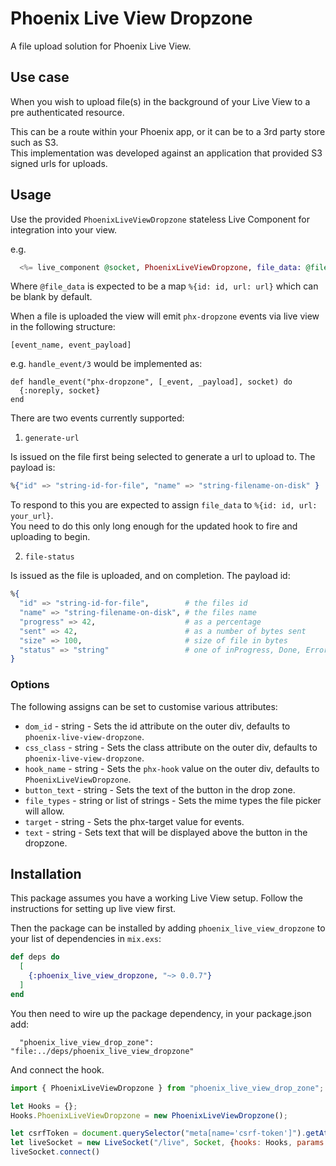 # Phoenix Live View Dropzone

A file upload solution for Phoenix Live View.

## Use case

When you wish to upload file(s) in the background of your Live View to a pre authenticated resource.

This can be a route within your Phoenix app, or it can be to a 3rd party store such as S3. \
This implementation was developed against an application that provided S3 signed urls for uploads.

## Usage

Use the provided `PhoenixLiveViewDropzone` stateless Live Component for integration into your view.

e.g.

```elixir
  <%= live_component @socket, PhoenixLiveViewDropzone, file_data: @file_data %>
```

Where `@file_data` is expected to be a map `%{id: id, url: url}` which can be blank by default.


When a file is uploaded the view will emit `phx-dropzone` events via live view in the following structure:

```
[event_name, event_payload]
```

e.g. `handle_event/3` would be implemented as:

```
def handle_event("phx-dropzone", [_event, _payload], socket) do
  {:noreply, socket}
end
```

There are two events currently supported:

1) `generate-url`

Is issued on the file first being selected to generate a url to upload to. The payload is:

```elixir
%{"id" => "string-id-for-file", "name" => "string-filename-on-disk" }
```

To respond to this you are expected to assign `file_data` to `%{id: id, url: your_url}`. \
You need to do this only long enough for the updated hook to fire and uploading to begin.

2) `file-status`

Is issued as the file is uploaded, and on completion. The payload id:

```elixir
%{
  "id" => "string-id-for-file",        # the files id
  "name" => "string-filename-on-disk", # the files name
  "progress" => 42,                    # as a percentage
  "sent" => 42,                        # as a number of bytes sent
  "size" => 100,                       # size of file in bytes
  "status" => "string"                 # one of inProgress, Done, Error
}
```


### Options

  The following assigns can be set to customise various attributes:

  * `dom_id` - string - Sets the id attribute on the outer div, defaults to `phoenix-live-view-dropzone`.
  * `css_class` - string - Sets the class attribute on the outer div, defaults to `phoenix-live-view-dropzone`.
  * `hook_name` - string - Sets the `phx-hook` value on the outer div, defaults to `PhoenixLiveViewDropzone`.
  * `button_text` - string - Sets the text of the button in the drop zone.
  * `file_types` - string or list of strings - Sets the mime types the file picker will allow.
  * `target` - string - Sets the phx-target value for events.
  * `text` - string - Sets text that will be displayed above the button in the dropzone.

## Installation

This package assumes you have a working Live View setup. Follow the instructions for setting up live view first.

Then the package can be installed by adding `phoenix_live_view_dropzone` to your list of dependencies in `mix.exs`:

```elixir
def deps do
  [
    {:phoenix_live_view_dropzone, "~> 0.0.7"}
  ]
end
```

You then need to wire up the package dependency, in your package.json add:

```
  "phoenix_live_view_drop_zone": "file:../deps/phoenix_live_view_dropzone"
```

And connect the hook.

```javascript
import { PhoenixLiveViewDropzone } from "phoenix_live_view_drop_zone";

let Hooks = {};
Hooks.PhoenixLiveViewDropzone = new PhoenixLiveViewDropzone();

let csrfToken = document.querySelector("meta[name='csrf-token']").getAttribute("content");
let liveSocket = new LiveSocket("/live", Socket, {hooks: Hooks, params: {_csrf_token: csrfToken}});
liveSocket.connect()
```
